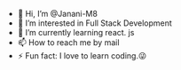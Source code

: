 - 👋 Hi, I’m @Janani-M8
- 👀 I’m interested in Full Stack Development
- 🌱 I’m currently learning react. js
- 📫 How to reach me by mail 
- ⚡ Fun fact: I love to learn coding.😜 

<!---
Janani-M8/Janani-M8 is a ✨ special ✨ repository because its `README.md` (this file) appears on your GitHub profile.
You can click the Preview link to take a look at your changes.
--->
